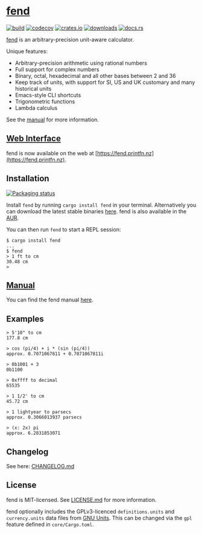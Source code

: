 # [fend](https://fend.printfn.nz)

[![build](https://github.com/printfn/fend-rs/workflows/build/badge.svg)](https://github.com/printfn/fend-rs)
[![codecov](https://codecov.io/gh/printfn/fend-rs/branch/main/graph/badge.svg)](https://codecov.io/gh/printfn/fend-rs)
[![crates.io](https://img.shields.io/crates/v/fend)](https://crates.io/crates/fend)
[![downloads](https://img.shields.io/crates/d/fend)](https://crates.io/crates/fend)
[![docs.rs](https://docs.rs/fend-core/badge.svg)](https://docs.rs/fend-core)

[fend](https://fend.printfn.nz) is an arbitrary-precision unit-aware calculator.

Unique features:

* Arbitrary-precision arithmetic using rational numbers
* Full support for complex numbers
* Binary, octal, hexadecimal and all other bases between 2 and 36
* Keep track of units, with support for SI, US and UK customary and many historical units
* Emacs-style CLI shortcuts
* Trigonometric functions
* Lambda calculus

See the [manual](https://github.com/printfn/fend-rs/wiki) for more information.

## [Web Interface](https://fend.printfn.nz)

fend is now available on the web at [https://fend.printfn.nz](https://fend.printfn.nz).

## Installation

<a href="https://repology.org/project/fend/versions">
    <img src="https://repology.org/badge/vertical-allrepos/fend.svg" alt="Packaging status">
</a>

Install `fend` by running `cargo install fend` in your terminal. Alternatively you can download the latest stable binaries [here](https://github.com/printfn/fend-rs/releases/latest). fend is also available in the [AUR](https://aur.archlinux.org/packages/fend/).

You can then run `fend` to start a REPL session:

```
$ cargo install fend
...
$ fend
> 1 ft to cm
30.48 cm
>
```

## [Manual](https://github.com/printfn/fend-rs/wiki)

You can find the fend manual [here](https://github.com/printfn/fend-rs/wiki).

## Examples

```
> 5'10" to cm
177.8 cm
```

```
> cos (pi/4) + i * (sin (pi/4))
approx. 0.7071067811 + 0.7071067811i
```

```
> 0b1001 + 3
0b1100
```

```
> 0xffff to decimal
65535
```

```
> 1 1/2' to cm
45.72 cm
```

```
> 1 lightyear to parsecs
approx. 0.3066013937 parsecs
```

```
> (x: 2x) pi
approx. 6.2831853071
```

## Changelog

See here: [CHANGELOG.md](CHANGELOG.md)

## License

fend is MIT-licensed. See [LICENSE.md](LICENSE.md) for more information.

fend optionally includes the GPLv3-licenced `definitions.units` and
`currency.units` data files from [GNU Units](https://www.gnu.org/software/units/).
This can be changed via the `gpl` feature defined in `core/Cargo.toml`.
